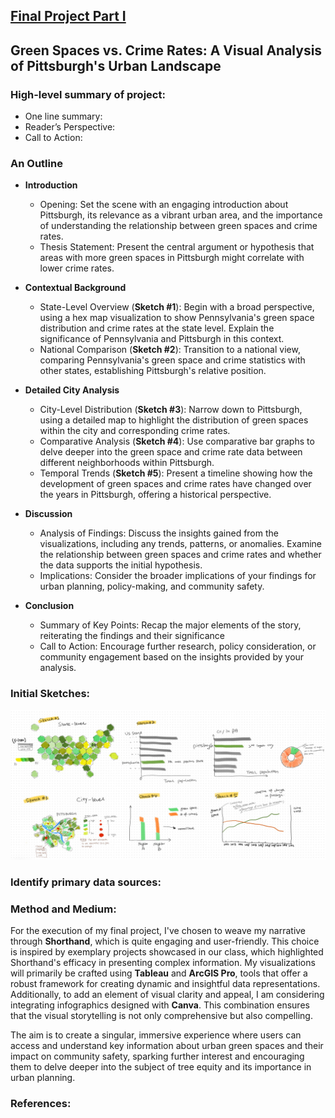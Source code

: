 ## [Final Project Part I](README.md)

## Green Spaces vs. Crime Rates: A Visual Analysis of Pittsburgh's Urban Landscape

### High-level summary of project:
 - One line summary:
 - Reader’s Perspective:
 - Call to Action:

### An Outline
- **Introduction**
  - Opening: Set the scene with an engaging introduction about Pittsburgh, its relevance as a vibrant urban area, and the importance of understanding the relationship between green spaces and crime rates.
  - Thesis Statement: Present the central argument or hypothesis that areas with more green spaces in Pittsburgh might correlate with lower crime rates.

- **Contextual Background**
  - State-Level Overview (**Sketch #1**): Begin with a broad perspective, using a hex map visualization to show Pennsylvania's green space distribution and crime rates at the state level. Explain the significance of Pennsylvania and Pittsburgh in this context.
  - National Comparison (**Sketch #2**): Transition to a national view, comparing Pennsylvania's green space and crime statistics with other states, establishing Pittsburgh's relative position.

- **Detailed City Analysis**
  - City-Level Distribution (**Sketch #3**): Narrow down to Pittsburgh, using a detailed map to highlight the distribution of green spaces within the city and corresponding crime rates.
  - Comparative Analysis (**Sketch #4**): Use comparative bar graphs to delve deeper into the green space and crime rate data between different neighborhoods within Pittsburgh.
  - Temporal Trends (**Sketch #5**): Present a timeline showing how the development of green spaces and crime rates have changed over the years in Pittsburgh, offering a historical perspective.

- **Discussion**
  - Analysis of Findings: Discuss the insights gained from the visualizations, including any trends, patterns, or anomalies. Examine the relationship between green spaces and crime rates and whether the data supports the initial hypothesis.
  - Implications: Consider the broader implications of your findings for urban planning, policy-making, and community safety.

- **Conclusion**
  - Summary of Key Points: Recap the major elements of the story, reiterating the findings and their significance
  - Call to Action: Encourage further research, policy consideration, or community engagement based on the insights provided by your analysis.

### Initial Sketches:
![Sketches](project_part1_sketches.jpg)

### Identify primary data sources:

### Method and Medium:
For the execution of my final project, I've chosen to weave my narrative through **Shorthand**, which is quite engaging and user-friendly. This choice is inspired by exemplary projects showcased in our class, which highlighted Shorthand's efficacy in presenting complex information. My visualizations will primarily be crafted using **Tableau** and **ArcGIS Pro**, tools that offer a robust framework for creating dynamic and insightful data representations. Additionally, to add an element of visual clarity and appeal, I am considering integrating infographics designed with **Canva**. This combination ensures that the visual storytelling is not only comprehensive but also compelling.


The aim is to create a singular, immersive experience where users can access and understand key information about urban green spaces and their impact on community safety, sparking further interest and encouraging them to delve deeper into the subject of tree equity and its importance in urban planning.
### References:
